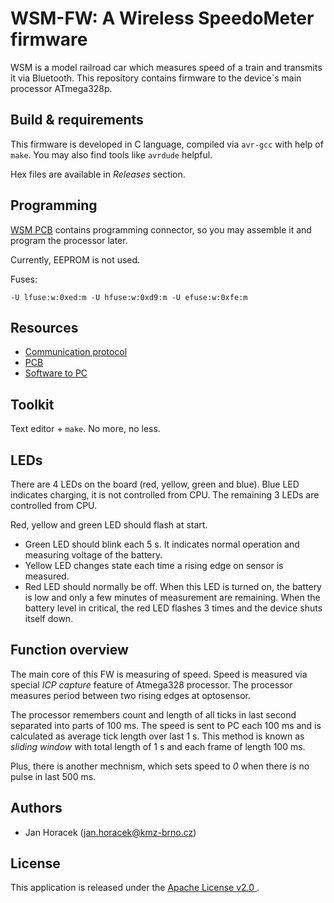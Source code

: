 # WSM-FW: A Wireless SpeedoMeter firmware

WSM is a model railroad car which measures speed of a train and transmits it
via Bluetooth. This repository contains firmware to the device`s main processor
ATmega328p.

## Build & requirements

This firmware is developed in C language, compiled via `avr-gcc` with help
of `make`. You may also find tools like `avrdude` helpful.

Hex files are available in *Releases* section.

## Programming

[WSM PCB](https://github.com/kmzbrnoI/wsm-pcb) contains programming connector,
so you may assemble it and program the processor later.

Currently, EEPROM is not used.

Fuses:
```
-U lfuse:w:0xed:m -U hfuse:w:0xd9:m -U efuse:w:0xfe:m
```

## Resources

 * [Communication protocol](protocol.md)
 * [PCB](https://github.com/kmzbrnoI/wsm-pcb)
 * [Software to PC](https://github.com/kmzbrnoI/wsm-speed-reader)

## Toolkit

Text editor + `make`. No more, no less.

## LEDs

There are 4 LEDs on the board (red, yellow, green and blue). Blue LED indicates
charging, it is not controlled from CPU. The remaining 3 LEDs are controlled
from CPU.

Red, yellow and green LED should flash at start.

 * Green LED should blink each 5 s. It indicates normal operation and measuring
   voltage of the battery.
 * Yellow LED changes state each time a rising edge on sensor is measured.
 * Red LED should normally be off. When this LED is turned on, the battery is
   low and only a few minutes of measurement are remaining. When the battery
   level in critical, the red LED flashes 3 times and the device shuts itself
   down.

## Function overview

The main core of this FW is measuring of speed. Speed is measured via special
*ICP capture* feature of Atmega328 processor. The processor measures period
between two rising edges at optosensor.

The processor remembers count and length of all ticks in last second separated
into parts of 100 ms. The speed is sent to PC each 100 ms and is calculated
as average tick length over last 1 s. This method is known as *sliding window*
with total length of 1 s and each frame of length 100 ms.

Plus, there is another mechnism, which sets speed to *0* when there is no
pulse in last 500 ms.

## Authors

 * Jan Horacek ([jan.horacek@kmz-brno.cz](mailto:jan.horacek@kmz-brno.cz))

## License

This application is released under the [Apache License v2.0
](https://www.apache.org/licenses/LICENSE-2.0).
